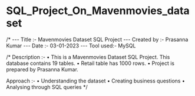 # SQL_Project_On_Mavenmovies_dataset

/*
--- Title :-       Mavenmovies Dataset SQL Project
--- Created by :-   Prasanna Kumar
--- Date :-         03-01-2023
--- Tool used:-     MySQL

/*
Description :- 
		• This is a Mavenmovies Dataset SQL Project. This database contains 19 tables.
		• Retail table has 1000 rows.
		• Project is prepared by Prasanna Kumar.
		
Approach :- 
		• Understanding the dataset
		• Creating business questions
		• Analysing through SQL queries
*/

